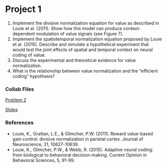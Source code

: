 # Project 1
1. Implement the divisive normalization equation for value as described in Louie et al. (2011). Show how this model can produce context-dependent modulation of value signals (see Figure 7).
2. Implement the spatiotemporal normalization equation proposed by Louie et al. (2015). Describe and simulate a hypothetical experiment that would test the joint effects of spatial and temporal context on neural coding of value.
3. Discuss the experimental and theoretical evidence for value normalization.
4. What is the relationship between value normalization and the “efficient coding” hypothesis?



### Collab Files

[Problem 2](https://colab.research.google.com/drive/1RQHRe4OblhUrRrDVrg6AvWPQxUEBIU7Q)

[Slides](https://docs.google.com/presentation/d/1SzVZS4BrxnWGl-D9SIdkHNE3Z7tgXbm2maNEActze8U/edit?usp=sharing)



### References

- Louie, K., Grattan, L.E., & Glimcher, P.W. (2011). Reward value-based gain control: divisive normalization in parietal cortex. Journal of Neuroscience, 31, 10627-10639.
- Louie, K., Glimcher, P.W., & Webb, R. (2015). Adaptive neural coding: from biological to behavioral decision-making. Current Opinion in Behavioral Sciences, 5, 91-99.


